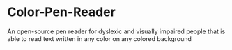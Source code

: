 # Color-Pen-Reader
An open-source pen reader for dyslexic and visually impaired people that is able to read text written in any color on any colored background
